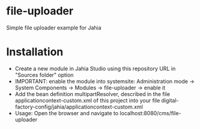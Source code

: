 # file-uploader
Simple file uploader example for Jahia
# Installation
- Create a new module in Jahia Studio using this repository URL in "Sources folder" option
- IMPORTANT: enable the module into systemsite:
	Administration mode -> System Components -> Modules -> file-uploader -> enable it
- Add the bean definition multipartResolver, described in the file applicationcontext-custom.xml
of this project into your file digital-factory-config/jahia/applicationcontext-custom.xml
- Usage: Open the browser and navigate to localhost:8080/cms/file-uploader
